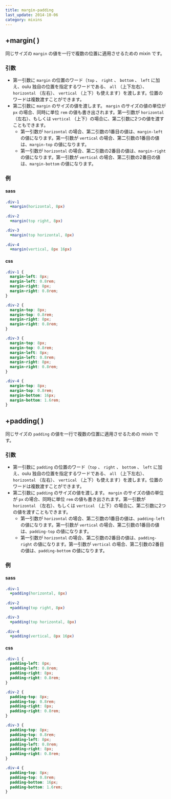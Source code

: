 ```yaml
---
title: margin-padding
last_update: 2014-10-06
category: mixins
---
```


## +margin( )

同じサイズの `margin` の値を一行で複数の位置に適用させるための mixin です。

### 引数

- 第一引数に `margin` の位置のワード（`top` 、 `right` 、 `bottom` 、 `left` に加え、oulu 独自の位置を指定するワードである、 `all` （上下左右）、  `horizontal` （左右）、 `vertical` （上下）も使えます）を渡します。位置のワードは複数渡すことができます。
- 第二引数に `margin` のサイズの値を渡します。 `margin` のサイズの値の単位が `px` の場合、同時に単位 `rem` の値も書き出されます。第一引数が `horizontal` （左右）、もしくは `vertical` （上下）の場合に、第二引数に2つの値を渡すこともできます。
  - 第一引数が `horizontal` の場合、第二引数の1番目の値は、`margin-left` の値になります。第一引数が `vertical` の場合、第二引数の1番目の値は、`margin-top` の値になります。
  - 第一引数が `horizontal` の場合、第二引数の2番目の値は、`margin-right` の値になります。第一引数が `vertical` の場合、第二引数の2番目の値は、`margin-bottom` の値になります。

### 例

#### sass

```sass
.div-1
  +margin(horizontal, 8px)
  
.div-2
  +margin(top right, 8px)

.div-3
  +margin(top horizontal, 8px)
  
.div-4
  +margin(vertical, 8px 16px)
```

#### css

```css
.div-1 {
  margin-left: 8px;
  margin-left: 0.8rem;
  margin-right: 8px;
  margin-right: 0.8rem;
}

.div-2 {
  margin-top: 8px;
  margin-top: 0.8rem;
  margin-right: 8px;
  margin-right: 0.8rem;
}

.div-3 {
  margin-top: 8px;
  margin-top: 0.8rem;
  margin-left: 8px;
  margin-left: 0.8rem;
  margin-right: 8px;
  margin-right: 0.8rem;
}

.div-4 {
  margin-top: 8px;
  margin-top: 0.8rem;
  margin-bottom: 16px;
  margin-bottom: 1.6rem;
}
```

## +padding( )

同じサイズの `padding` の値を一行で複数の位置に適用させるための mixin です。

### 引数

- 第一引数に `padding` の位置のワード（`top` 、 `right` 、 `bottom` 、 `left` に加え、oulu 独自の位置を指定するワードである、 `all` （上下左右）、  `horizontal` （左右）、 `vertical` （上下）も使えます）を渡します。位置のワードは複数渡すことができます。
- 第二引数に `padding` のサイズの値を渡します。 `margin` のサイズの値の単位が `px` の場合、同時に単位 `rem` の値も書き出されます。第一引数が `horizontal` （左右）、もしくは `vertical` （上下）の場合に、第二引数に2つの値を渡すこともできます。
  - 第一引数が `horizontal` の場合、第二引数の1番目の値は、`padding-left` の値になります。第一引数が `vertical` の場合、第二引数の1番目の値は、`padding-top` の値になります。
  - 第一引数が `horizontal` の場合、第二引数の2番目の値は、`padding-right` の値になります。第一引数が `vertical` の場合、第二引数の2番目の値は、`padding-bottom` の値になります。

### 例

#### sass

```sass
.div-1
  +padding(horizontal, 8px)
  
.div-2
  +padding(top right, 8px)

.div-3
  +padding(top horizontal, 8px)
  
.div-4
  +padding(vertical, 8px 16px)
```

#### css

```css
.div-1 {
  padding-left: 8px;
  padding-left: 0.8rem;
  padding-right: 8px;
  padding-right: 0.8rem;
}

.div-2 {
  padding-top: 8px;
  padding-top: 0.8rem;
  padding-right: 8px;
  padding-right: 0.8rem;
}

.div-3 {
  padding-top: 8px;
  padding-top: 0.8rem;
  padding-left: 8px;
  padding-left: 0.8rem;
  padding-right: 8px;
  padding-right: 0.8rem;
}

.div-4 {
  padding-top: 8px;
  padding-top: 0.8rem;
  padding-bottom: 16px;
  padding-bottom: 1.6rem;
}
```